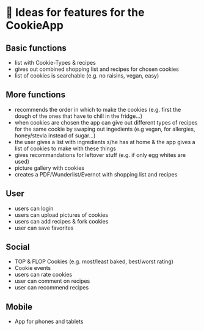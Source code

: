 # 🍪 Ideas for features for the CookieApp
## Basic functions
- list with Cookie-Types & recipes
- gives out combined shopping list and recipes for chosen cookies
- list of cookies is searchable (e.g. no raisins, vegan, easy)

## More functions
- recommends the order in which to make the cookies (e.g. first the dough of the ones that have to chill in the fridge...)
- when cookies are chosen the app can give out different types of recipes for the same cookie by swaping out ingedients (e.g vegan, for allergies, honey/stevia instead of sugar...)
- the user gives a list with ingredients s/he has at home & the app gives a list of cookies to make with these things
- gives recommandations for leftover stuff (e.g. if only egg whites are used)
- picture gallery with cookies
- creates a PDF/Wunderlist/Evernot with shopping list and recipes

## User
- users can login
- users can upload pictures of cookies
- users can add recipes & fork cookies
- user can save favorites

## Social
- TOP & FLOP Cookies (e.g. most/least baked, best/worst rating)
- Cookie events
- users can rate cookies
- user can comment on recipes
- user can recommend recipes

## Mobile
- App for phones and tablets
